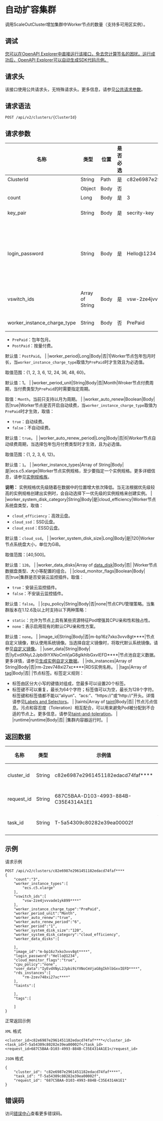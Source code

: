 # 自动扩容集群

调用ScaleOutCluster增加集群中Worker节点的数量（支持多可用区实例）。

## 调试

[您可以在OpenAPI Explorer中直接运行该接口，免去您计算签名的困扰。运行成功后，OpenAPI Explorer可以自动生成SDK代码示例。](https://api.aliyun.com/#product=CS&api=ScaleOutCluster&type=ROA&version=2015-12-15)

## 请求头

该接口使用公共请求头，无特殊请求头。更多信息，请参见[公共请求参数](~~167755~~)。

## 请求语法

```
POST /api/v2/clusters/{ClusterId} 
```

## 请求参数

|名称|类型|位置|是否必选|示例值|描述|
|--|--|--|----|---|--|
|ClusterId|String|Path|是|c82e6987e2961451182edacd74faf\*\*\*\*|集群ID。 |
| |Object|Body|否| |请求体参数。 |
|count|Long|Body|是|3|扩容节点数量。 |
|key\_pair|String|Body|是|secrity-key|密钥对名称，和`login_password`二选一。 |
|login\_password|String|Body|是|Hello@1234|SSH登录密码，和`key_pair`二选一。密码规则为8~30个字符，且至少同时包含三项（大小写字母、数字和特殊符号）。 |
|vswitch\_ids|Array of String|Body|是|vsw-2ze4jvvvade1yk899\*\*\*\*|扩容节点的虚拟交换ID列表，默认是创建集群的交换机列表。 |
|worker\_instance\_charge\_type|String|Body|否|PrePaid|Worker节点付费类型，取值：

 -   `PrePaid`：包年包月。
-   `PostPaid`：按量付费。

 默认值：`PostPaid`。 |
|worker\_period|Long|Body|否|1|Worker节点包年包月时长，当`worker_instance_charge_type`取值为`PrePaid`时才生效且为必选值。

 取值范围：\{1, 2, 3, 6, 12, 24, 36, 48, 60\}。

 默认值：1。 |
|worker\_period\_unit|String|Body|否|Month|Wroker节点付费周期，当付费类型为`PrePaid`的时需要指定周期。

 取值：`Month`，当前只支持以月为周期。 |
|worker\_auto\_renew|Boolean|Body|否|true|Worker节点是否开启自动续费，当`worker_instance_charge_type`取值为`PrePaid`时才生效，取值：

 -   `true`：自动续费。
-   `false`：不自动续费。

 默认值：`true`。 |
|worker\_auto\_renew\_period|Long|Body|否|6|Worker节点自动续费周期，当选择包年包月付费类型时才生效，且为必选值。

 取值范围：\{1, 2, 3, 6, 12\}。

 默认值：`1`。 |
|worker\_instance\_types|Array of String|Body|是|ecs.c5.xlarge|Worker节点实例规格，至少要指定一个实例规格。更多详细信息，请参见[实例规格族](~~25378~~)。

 **说明：** 实例规格优先级随着在数据中的位置增大依次降低。当无法根据优先级较高的实例规格创建出实例时，会自动选择下一优先级的实例规格来创建实例。 |
|worker\_system\_disk\_category|String|Body|是|cloud\_efficiency|Worker节点系统盘类型，取值：

 -   `cloud_efficiency`：高效云盘。
-   `cloud_ssd`：SSD云盘。
-   `cloud_essd`：ESSD云盘。

 默认值：`cloud_ssd`。 |
|worker\_system\_disk\_size|Long|Body|是|120|Worker节点系统盘大小，单位为GiB。

 取值范围：\[40,500\]。

 默认值：`120`。 |
|worker\_data\_disks|Array of [data\_disk](t.md#)|Body|否| |Worker节点数据盘类型、大小等配置的组合。 |
|cloud\_monitor\_flags|Boolean|Body|否|true|集群是否安装云监控插件。取值：

 -   `true`：安装云监控插件。
-   `false`：不安装云监控插件。

 默认值：`false`。 |
|cpu\_policy|String|Body|否|none|节点CPU管理策略。当集群版本在1.12.6及以上时支持以下两种策略：

 -   `static`：允许为节点上具有某些资源特征Pod增强其CPU亲和性和独占性。
-   `none`：表示启用现有的默认CPU亲和性方案。

 默认值：`none`。 |
|image\_id|String|Body|否|m-bp16z7xko3vvv8gt\*\*\*\*|节点自定义镜像，默认使用系统镜像。当选择自定义镜像时，将取代默认系统镜像。请参见[自定义镜像](~~146647~~)。 |
|user\_data|String|Body|否|IyEvdXNyL2Jpbi9iYXNoCmVjaG8gIkhlbGxvIEFD\*\*\*\*|节点池自定义数据。更多详情，请参见[生成实例自定义数据](https://help.aliyun.com/document_detail/~~49121~~)。 |
|rds\_instances|Array of String|Body|否|rm-2zev748xi27xc\*\*\*\*|RDS实例名称。 |
|tags|Array of [tag](t.md#)|Body|否| |节点标签。标签定义规则：

 -   标签由区分大小写的键值对组成，您最多可以设置20个标签。
-   标签键不可以重复，最长为64个字符；标签值可以为空，最长为128个字符。标签键和标签值都不能以“aliyun”、“acs:”、“https://”或“http://”开头。详情请参见[Labels and Selectors](https://kubernetes.io/docs/concepts/overview/working-with-objects/labels/#syntax-and-character-set)。 |
|taints|Array of [taint](t.md#)|Body|否| |节点污点信息。污点和容忍度（Toleration）相互配合，可以用来避免Pod被分配到不合适的节点上。更多信息，请参见[taint-and-toleration](https://kubernetes.io/zh/docs/concepts/scheduling-eviction/taint-and-toleration/)。 |
|runtime|runtime|Body|否| |集群内容器运行时。 |

## 返回数据

|名称|类型|示例值|描述|
|--|--|---|--|
|cluster\_id|String|c82e6987e2961451182edacd74faf\*\*\*\*|集群ID。 |
|request\_id|String|687C5BAA-D103-4993-884B-C35E4314A1E1|请求ID。 |
|task\_id|String|T-5a54309c80282e39ea00002f|任务ID。 |

## 示例

请求示例

```
POST /api/v2/clusters/c82e6987e2961451182edacd74faf****
{
    "count":"3",
    "worker_instance_types":[
        "ecs.c5.xlarge"
    ],
    "vswitch_ids":[
        "vsw-2ze4jvvvade1yk899****"
    ],
    "worker_instance_charge_type":"PrePaid",
    "worker_period_unit":"Month",
    "worker_auto_renew":"true",
    "worker_auto_renew_period":"6",
    "worker_period":"1",
    "worker_system_disk_size":"120",
    "worker_system_disk_category":"cloud_efficiency",
    "worker_data_disks":[

    ],
    "image_id":"m-bp16z7xko3vvv8gt****",
    "login_password":"Hello@1234",
    "cloud_monitor_flags":"true",
    "cpu_policy":"none",
    "user_data":"IyEvdXNyL2Jpbi9iYXNoCmVjaG8gIkhlbGxvIEFD****",
    "rds_instances":[
        "rm-2zev748xi27xc****"
    ],
    "taints":[

    ],
    "tags":[

    ]
}
```

正常返回示例

`XML` 格式

```
<cluster_id>c82e6987e2961451182edacd74faf****</cluster_id>
<task_id>T-5a54309c80282e39ea00002f</task_id>
<request_id>687C5BAA-D103-4993-884B-C35E4314A1E1</request_id>
```

`JSON` 格式

```
{
    "cluster_id": "c82e6987e2961451182edacd74faf****",
    "task_id": "T-5a54309c80282e39ea00002f",
    "request_id": "687C5BAA-D103-4993-884B-C35E4314A1E1"
}
```

## 错误码

访问[错误中心](https://error-center.alibabacloud.com/status/product/CS)查看更多错误码。

